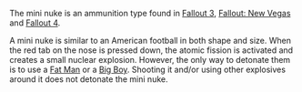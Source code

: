 The mini nuke is an ammunition type found in [Fallout 3][f3], [Fallout: New Vegas][fnv] and [Fallout 4][f4].

A mini nuke is similar to an American football in both shape and size. When the red tab on the nose is pressed down, the atomic fission is activated and creates a small nuclear explosion. However, the only way to detonate them is to use a [Fat Man][fatman] or a [Big Boy][bigboy]. Shooting it and/or using other explosives around it does not detonate the mini nuke.

[f3]: http://fallout.wikia.com/wiki/Fallout_3
[fnv]: http://fallout.wikia.com/wiki/Fallout:_New_Vegas
[f4]: http://fallout.wikia.com/wiki/Fallout_4
[fatman]: http://fallout.wikia.com/wiki/Fat_Man
[bigboy]: http://fallout.wikia.com/wiki/Big_Boy
